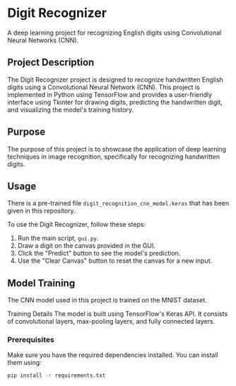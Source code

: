 # Digit Recognizer

A deep learning project for recognizing English digits using Convolutional Neural Networks (CNN).

## Project Description

The Digit Recognizer project is designed to recognize handwritten English digits using a Convolutional Neural Network (CNN). This project is implemented in Python using TensorFlow and provides a user-friendly interface using Tkinter for drawing digits, predicting the handwritten digit, and visualizing the model's training history.

## Purpose

The purpose of this project is to showcase the application of deep learning techniques in image recognition, specifically for recognizing handwritten digits.

## Usage

There is a pre-trained file ```digit_recognition_cnn_model.keras``` that has been given in this repository.

To use the Digit Recognizer, follow these steps:

1. Run the main script, `gui.py`.
2. Draw a digit on the canvas provided in the GUI.
3. Click the "Predict" button to see the model's prediction.
4. Use the "Clear Canvas" button to reset the canvas for a new input.

## Model Training 
The CNN model used in this project is trained on the MNIST dataset.

Training Details
The model is built using TensorFlow's Keras API. It consists of convolutional layers, max-pooling layers, and fully connected layers.

### Prerequisites

Make sure you have the required dependencies installed. You can install them using:

```bash
pip install -r requirements.txt
